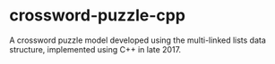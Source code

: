 # crossword-puzzle-cpp
A crossword puzzle model developed using the multi-linked lists data structure, implemented using C++ in late 2017.
